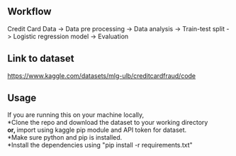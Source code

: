 ## Workflow
Credit Card Data -> Data pre processing -> Data analysis -> Train-test split -> Logistic regression model -> Evaluation

## Link to dataset
https://www.kaggle.com/datasets/mlg-ulb/creditcardfraud/code

## Usage
If you are running this on your machine locally,
<br /> *Clone the repo and download the dataset to your working directory 
<br />
<b>or, </b> 
import using kaggle pip module and API token for dataset.
<br />
*Make sure python and pip is installed.
<br />
*Install the dependencies using "pip install -r requirements.txt"
